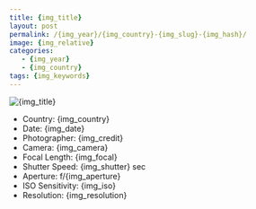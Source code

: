 ```yaml
---
title: {img_title}
layout: post
permalink: /{img_year}/{img_country}-{img_slug}-{img_hash}/
image: {img_relative}
categories:
   - {img_year}
   - {img_country}
tags: {img_keywords}
---
```


![{img_title}]({img_relative})

* Country: {img_country}
* Date: {img_date}
* Photographer: {img_credit}
* Camera: {img_camera}
* Focal Length: {img_focal}
* Shutter Speed: {img_shutter} sec
* Aperture: f/{img_aperture}
* ISO Sensitivity: {img_iso}
* Resolution: {img_resolution}
